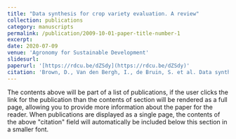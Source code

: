 ```yaml
---
title: "Data synthesis for crop variety evaluation. A review"
collection: publications
category: manuscripts
permalink: /publication/2009-10-01-paper-title-number-1
excerpt: 
date: 2020-07-09
venue: 'Agronomy for Sustainable Development'
slidesurl: 
paperurl: '[https://rdcu.be/dZSdy](https://rdcu.be/dZSdy)'
citation: 'Brown, D., Van den Bergh, I., de Bruin, S. et al. Data synthesis for crop variety evaluation. A review. Agron. Sustain. Dev. 40, 25 (2020). https://doi.org/10.1007/s13593-020-00630-7'
---
```


The contents above will be part of a list of publications, if the user clicks the link for the publication than the contents of section will be rendered as a full page, allowing you to provide more information about the paper for the reader. When publications are displayed as a single page, the contents of the above "citation" field will automatically be included below this section in a smaller font.
